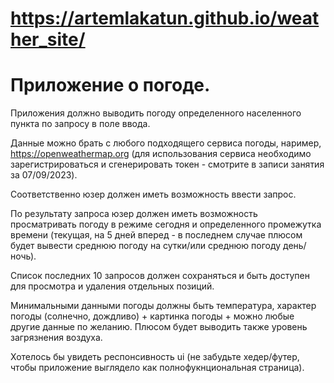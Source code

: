 # https://artemlakatun.github.io/weather_site/
# Приложение о погоде.

Приложения должно выводить погоду определенного населенного пункта по запросу в поле ввода.

Данные можно брать с любого подходящего сервиса погоды, наример, https://openweathermap.org (для использования сервиса необходимо зарегистрироваться и сгенерировать токен - смотрите в записи занятия за 07/09/2023).

Соответственно юзер должен иметь возможность ввести запрос.

По результату запроса юзер должен иметь возможность просматривать погоду в режиме сегодня и определенного промежутка времени (текущая, на 5 дней вперед - в последнем случае плюсом будет вывести среднюю погоду на сутки/или среднюю погоду день/ночь).

Список последних 10 запросов должен сохраняться и быть доcтупен для просмотра и удаления отдельных позиций.

Минимальными данными погоды должны быть температура, характер погоды (солнечно, дождливо) + картинка погоды + можно любые другие данные по желанию. Плюсом будет выводить также уровень загрязнения воздуха.

Хотелось бы увидеть респонсивность ui (не забудьте хедер/футер, чтобы приложение выглядело как полнофукнциональная страница).

